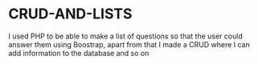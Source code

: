 # CRUD-AND-LISTS
I used PHP to be able to make a list of questions so that the user could answer them using Boostrap, apart from that I made a CRUD where I can add information to the database and so on
